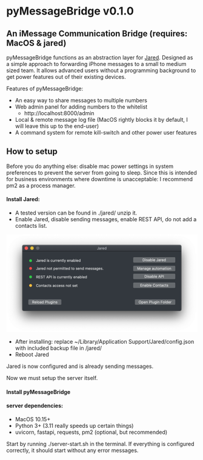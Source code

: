 # pyMessageBridge v0.1.0
## An iMessage Communication Bridge (requires: MacOS & jared)

pyMessageBridge functions as an abstraction layer for [Jared](https://github.com/ZekeSnider/Jared).
Designed as a simple approach to forwarding iPhone messages to a small to medium sized team.
It allows advanced users without a programming background to get power features out of their existing devices.

Features of pyMessageBridge:
- An easy way to share messages to multiple numbers
- Web admin panel for adding numbers to the whitelist
    - http://localhost:8000/admin
- Local & remote message log file (MacOS rightly blocks it by default, I will leave this up to the end-user)
-  A command system for remote kill-switch and other power user features

## How to setup

Before you do anything else: disable mac power settings in system preferences to prevent the server from going to sleep. Since this is intended for business environments where downtime is unacceptable: I recommend pm2 as a process manager.

#### Install Jared:
- A tested version can be found in ./jared/ unzip it.
- Enable Jared, disable sending messages, enable REST API, do not add a contacts list.

![Jared Main Settings](/jared/JARED_EXAMPLE.png)

- After installing: replace ~/Library/Application Support/Jared/config.json with included backup file in /jared/
- Reboot Jared

Jared is now configured and is already sending messages.

Now we must setup the server itself.

#### Install pyMessageBridge

#### server dependencies:
- MacOS 10.15+
- Python 3+ (3.11 really speeds up certain things)
- uvicorn, fastapi, requests, pm2 (optional, but recommended)

Start by running ./server-start.sh in the terminal. If everything is configured correctly, it should start without any error messages.

